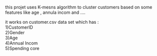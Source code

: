 this projet uses K-mesns algorithm to cluster customers based on some features like age , annula incom and ....     

it works on customer.csv data set which has :    
1)CustomerID   
2)Gender    
3)Age   
4)Annual Incom     
5)Spending core     
